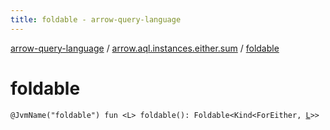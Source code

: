 ```yaml
---
title: foldable - arrow-query-language
---
```


[arrow-query-language](../index.html) / [arrow.aql.instances.either.sum](index.html) / [foldable](./foldable.html)

# foldable

`@JvmName("foldable") fun <L> foldable(): Foldable<Kind<ForEither, `[`L`](foldable.html#L)`>>`